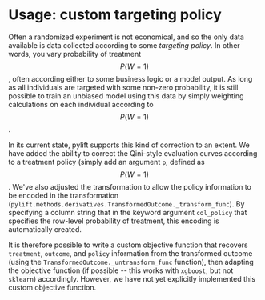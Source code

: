 # Usage: custom targeting policy

Often a randomized experiment is not economical, and so the only data available is data collected according to some _targeting policy_. In other words, you vary probability of treatment $$P(W=1)$$, often according either to some business logic or a model output. As long as all individuals are targeted with some non-zero probability, it is still possible to train an unbiased model using this data by simply weighting calculations on each individual according to $$P(W=1)$$ .

In its current state, pylift supports this kind of correction to an extent. We have added the ability to correct the Qini-style evaluation curves according to a treatment policy \(simply add an argument `p`, defined as $$P(W=1) $$. We've also adjusted the transformation to allow the policy information to be encoded in the transformation \(`pylift.methods.derivatives.TransformedOutcome._transform_func`\). By specifying a column string that in the keyword argument `col_policy` that specifies the row-level probability of treatment, this encoding is automatically created.

It is therefore possible to write a custom objective function that recovers `treatment`, `outcome`, and `policy` information from the transformed outcome \(using the `TransformedOutcome._untransform_func` function\), then adapting the objective function \(if possible -- this works with `xgboost`, but not `sklearn`\) accordingly. However, we have not yet explicitly implemented this custom objective function.


